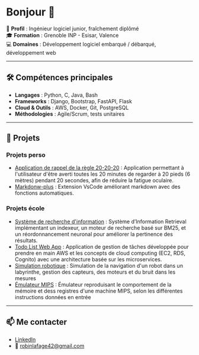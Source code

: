 # Bonjour 👋

👤 **Profil** : Ingénieur logiciel junior, fraîchement diplômé  
🎓 **Formation** : Grenoble INP - Esisar, Valence  
💻 **Domaines** : Développement logiciel embarqué / débarqué, développement web  

---

## 🛠️ Compétences principales 

- **Langages** : Python, C, Java, Bash  
- **Frameworks** : Django, Bootstrap, FastAPI, Flask  
- **Cloud & Outils** : AWS, Docker, Git, PostgreSQL    
- **Méthodologies** : Agile/Scrum, tests unitaires

---

## 📌 Projets
### Projets perso
- [Application de rappel de la règle 20-20-20](https://github.com/robinlafage/20-20-20) : Application permettant à l'utilisateur d'être averti toutes les 20 minutes de regarder à 20 pieds (6 mètres) pendant 20 secondes, afin de réduire la fatigue oculaire.
- [Markdonw-plus](https://github.com/robinlafage/markdown-plus) : Extension VsCode améliorant markdown avec des fonctions automatiques.

### Projets école
- [Système de recherche d'information](https://github.com/robinlafage/Information_Retrieval) : Système d’Information Retrieval implémentant un indexeur, un moteur de recherche basé sur BM25, et un réordonnancement neuronal pour améliorer la pertinence des résultats.  
- [Todo List Web App](https://github.com/robinlafage/es-todolist) : Application de gestion de tâches développée pour prendre en main AWS et les concepts de cloud computing (EC2, RDS, Cognito) avec une architecture basée sur les microservices.
- [Simulation robotique](https://github.com/robinlafage/RMI) : Simulation de la navigation d'un robot dans un labyrinthe, gestion des capteurs, des moteurs et du bruit dans les mesures
- [Émulateur MIPS](https://github.com/robinlafage/Emulateur-MIPS-C) : Émulateur reproduisant le comportement de la mémoire et dess registres d'une machine MIPS, selon les différentes instructions données en entrée

---

## 📫 Me contacter
- [LinkedIn](https://www.linkedin.com/in/robin-lafage-731492262)  
- 📧 robinlafage42@gmail.com
